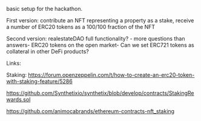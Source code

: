 basic setup for the hackathon.


First version:
contribute an NFT representing a property as a stake,
receive a number of ERC20  tokens as a 100/100 fraction of the NFT


Second version:
realestateDAO full functionality? - more questions than answers-
ERC20 tokens on the open market-
Can we set ERC721 tokens as collateral in other DeFi products?



Links:

Staking:
https://forum.openzeppelin.com/t/how-to-create-an-erc20-token-with-staking-feature/5286

https://github.com/Synthetixio/synthetix/blob/develop/contracts/StakingRewards.sol


https://github.com/animocabrands/ethereum-contracts-nft_staking


